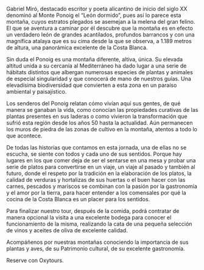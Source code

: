 Gabriel Miró, destacado escritor y poeta alicantino de inicio del siglo XX
denominó al Monte Ponoig el “León dormido”, pues así lo parece esta montaña,
cuyos estratos plegados se asemejan a la melena del gran felino. El que se
aventura a caminar por él descubre que la montaña es en efecto un verdadero león
de grandes acantilados, profundos barrancos y con una magnífica atalaya que es
su cima desde la que se observa, a 1.189 metros de altura, una panorámica
excelente de la Costa Blanca.

Sin duda el Ponoig es una montaña diferente, altiva, única. Su elevada altitud
unida a su cercanía al Mediterráneo ha dado lugar a una serie de hábitats
distintos que albergan numerosas especies de plantas y animales de especial
singularidad y que conocerá de mano de nuestros guías. Una elevadísima
biodiversidad que convierten a esta zona en un paraíso ambiental y paisajístico.

Los senderos del Ponoig relatan cómo vivían aquí sus gentes, de qué manera se
ganaban la vida, como conocían las propiedades curativas de las plantas
presentes en sus laderas o como vivieron la transformación que sufrió esta
región desde los años 50 hasta la actualidad. Aún permanecen los muros de piedra
de las zonas de cultivo en la montaña, atentos a todo lo que acontece.

De todas las historias que contamos en esta jornada, una de ellas no se escucha,
se siente con todos y cada uno de sus sentidos. Porque hay lugares en los que
comer deja de ser el sentarse en una mesa y probar una serie de platos para
convertirse en un viaje, un viaje al pasado y también al futuro, donde el
respeto por la tradición en la elaboración de los platos, la calidad de verduras
y hortalizas de sus huertas o el buen hacer con las carnes, pescados y mariscos
se combinan con la pasión por la gastronomía y el amor por la tierra, para hacer
entender a los comensales por qué la cocina de la Costa Blanca es un placer para
los sentidos.

Para finalizar nuestro tour, después de la comida, podrá contratar de manera
opcional la visita a una excelente bodega para conocer el funcionamiento de la
misma, realizando la cata de una pequeña selección de vinos y aceites de oliva
de excelente calidad.

Acompáñenos por nuestras montañas conociendo la importancia de sus plantas y
aves, de su Patrimonio cultural, de su excelente gastronomía.

Reserve con Oxytours.
